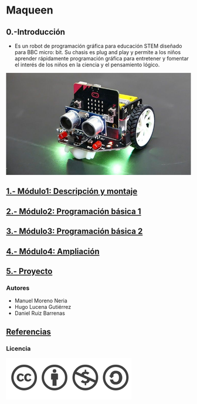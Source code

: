 # Maqueen

## 0.-Introducción
- Es un robot de programación gráfica para educación STEM diseñado para BBC micro: bit. Su chasis es plug and play y permite a los niños aprender rápidamente programación gráfica para entretener y fomentar el interés de los niños en la ciencia y el pensamiento lógico.

![Maqueen](fotos/maqueen.jpg)


## [1.- Módulo1: Descripción y montaje](md/modulo1.md)

## [2.- Módulo2: Programación básica 1](md/modulo2.md)

## [3.- Módulo3: Programación básica 2](md/modulo3.md)

## [4.- Módulo4: Ampliación](md/modulo4.md)

## [5.- Proyecto](proyecto.md)

### Autores

- Manuel Moreno Neria
- Hugo Lucena Gutiérrez
- Daniel Ruiz Barrenas

## [Referencias](https://wiki.dfrobot.com/DFROBOT_EDUCATION)

### Licencia

![Licencia](fotos/licencia.png)

